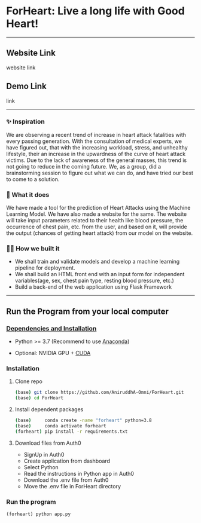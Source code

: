 # ForHeart: Live a long life with Good Heart!
***
## Website Link
website link
## Demo Link
link
***
### ✨ Inspiration
We are observing a recent trend of increase in heart attack fatalities with every passing generation. With the consultation of medical experts, we have figured out, that with the increasing workload, stress, and unhealthy lifestyle, their an increase in the upwardness of the curve of heart attack victims. Due to the lack of awareness of the general masses, this trend is not going to reduce in the coming future. We, as a group, did a brainstorming session to figure out what we can do, and have tried our best to come to a solution.

### 🚀 What it does
We have made a tool for the prediction of Heart Attacks using the Machine Learning Model. We have also made a website for the same. The website will take input parameters related to their health like blood pressure, the occurrence of chest pain, etc. from the user, and based on it, will provide the output (chances of getting heart attack) from our model on the website.

### 👨‍💻 How we built it
* We shall train and validate models and develop a machine learning pipeline for deployment.
* We shall build an HTML front end with an input form for independent variables(age, sex, chest pain type, resting blood pressure, etc.)
* Build a back-end of the web application using Flask Framework
***
## Run the Program from your local computer
### <u>Dependencies and Installation</u>

- Python >= 3.7 (Recommend to use [Anaconda](https://www.anaconda.com/download/#linux))

- Optional: NVIDIA GPU + [CUDA](https://developer.nvidia.com/cuda-downloads)


### Installation

1. Clone repo

    ```bash
    (base) git clone https://github.com/AniruddhA-Omni/ForHeart.git
    (base) cd ForHeart
    ```
2. Install dependent packages
    ```bash
    (base)     conda create -name "forheart" python=3.8
    (base)     conda activate forheart 
    (forheart) pip install -r requirements.txt
   ```
3. Download files from Auth0
   * SignUp in Auth0
   * Create application from dashboard
   * Select Python
   * Read the instructions in Python app in Auth0
   * Download the .env file from Auth0
   * Move the .env file in ForHeart directory
### Run the program
   ```
   (forheart) python app.py
   ```
